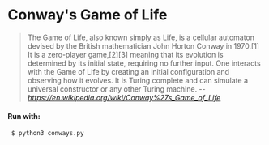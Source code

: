 # Conway's Game of Life
> The Game of Life, also known simply as Life, is a cellular automaton devised by the British mathematician John Horton Conway in 1970.[1] It is a zero-player game,[2][3] meaning that its evolution is determined by its initial state, requiring no further input. One interacts with the Game of Life by creating an initial configuration and observing how it evolves. It is Turing complete and can simulate a universal constructor or any other Turing machine. 
-- <cite>https://en.wikipedia.org/wiki/Conway%27s_Game_of_Life</cite>

#### **Run with:**
` $ python3 conways.py`